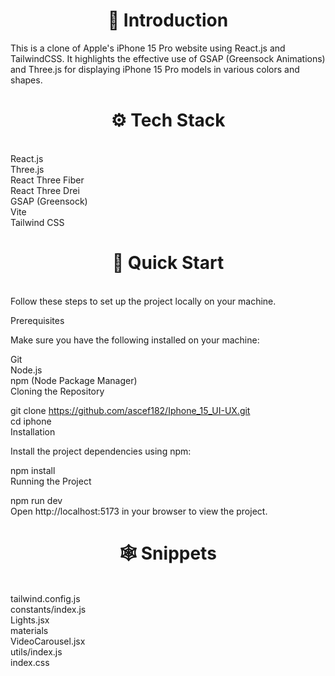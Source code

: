 <h1 align="center"> 🤖 Introduction</h1>
This is a clone of Apple's iPhone 15 Pro website using React.js and TailwindCSS. It highlights the effective use of GSAP (Greensock Animations) and Three.js for displaying iPhone 15 Pro models in various colors and shapes.
</br>
<h1 align="center"> ⚙️ Tech Stack</h1></br>
React.js</br>
Three.js</br>
React Three Fiber</br>
React Three Drei</br>
GSAP (Greensock)</br>
Vite</br>
Tailwind CSS</br>
<h1 align="center"> 🤸 Quick Start</h1></br>
Follow these steps to set up the project locally on your machine.</br>

Prerequisites</br>

Make sure you have the following installed on your machine:</br>

Git</br>
Node.js</br>
npm (Node Package Manager)</br>
Cloning the Repository</br>

git clone https://github.com/ascef182/Iphone_15_UI-UX.git
</br>
cd iphone</br>
Installation</br>

Install the project dependencies using npm:</br>

npm install</br>
Running the Project</br>

npm run dev</br>
Open http://localhost:5173 in your browser to view the project.</br>

<h1 align="center"> 🕸️ Snippets</br></h1></br>
tailwind.config.js</br>
constants/index.js</br>
Lights.jsx</br>
materials</br>
VideoCarousel.jsx</br>
utils/index.js</br>
index.css</br>
